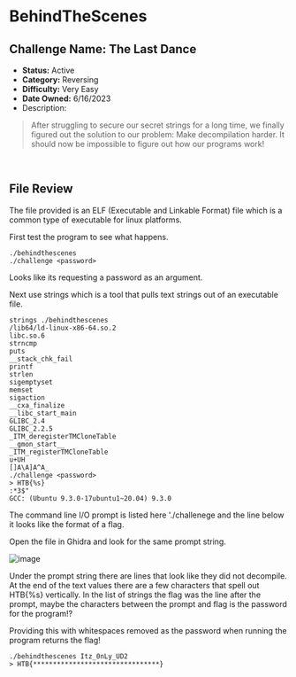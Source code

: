 # BehindTheScenes
Challenge Name: The Last Dance
------------------------------

*   **Status:** Active
*   **Category:** Reversing
*   **Difficulty:** Very Easy
*   **Date Owned:** 6/16/2023
*   Description:

> After struggling to secure our secret strings for a long time, we finally figured out the solution to our problem: Make decompilation harder. It should now be impossible to figure out how our programs work!

<br>

File Review
-----------

The file provided is an ELF (Executable and Linkable Format) file which is a common type of executable for linux platforms.

First test the program to see what happens.

```text-plain
./behindthescenes                  
./challenge <password>
```

Looks like its requesting a password as an argument.

Next use strings which is a tool that pulls text strings out of an executable file. 

```text-plain
strings ./behindthescenes 
/lib64/ld-linux-x86-64.so.2
libc.so.6
strncmp
puts
__stack_chk_fail
printf
strlen
sigemptyset
memset
sigaction
__cxa_finalize
__libc_start_main
GLIBC_2.4
GLIBC_2.2.5
_ITM_deregisterTMCloneTable
__gmon_start__
_ITM_registerTMCloneTable
u+UH
[]A\A]A^A_
./challenge <password>
> HTB{%s}
:*3$"
GCC: (Ubuntu 9.3.0-17ubuntu1~20.04) 9.3.0
```

The command line I/O prompt is listed here './challenege <password> and the line below it looks like the format of a flag.

Open the file in Ghidra and look for the same prompt string.

![image](https://github.com/Arcsin00/HTB-Walkthroughs/assets/110564012/dedbf94d-079a-418b-8d35-b1f3dbec3841)


Under the prompt string there are lines that look like they did not decompile. At the end of the text values there are a few characters that spell out HTB{%s} vertically. In the list of strings the flag was the line after the prompt, maybe the characters between the prompt and flag is the password for the program!?

Providing this with whitespaces removed as the password when running the program returns the flag!

```text-plain
./behindthescenes Itz_0nLy_UD2  
> HTB{********************************}
```
